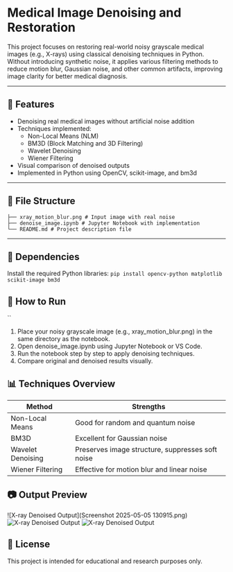 # Medical Image Denoising and Restoration

This project focuses on restoring real-world noisy grayscale medical images (e.g., X-rays) using classical denoising techniques in Python. Without introducing synthetic noise, it applies various filtering methods to reduce motion blur, Gaussian noise, and other common artifacts, improving image clarity for better medical diagnosis.

---

## 📌 Features

- Denoising real medical images without artificial noise addition
- Techniques implemented:
  - Non-Local Means (NLM)
  - BM3D (Block Matching and 3D Filtering)
  - Wavelet Denoising
  - Wiener Filtering
- Visual comparison of denoised outputs
- Implemented in Python using OpenCV, scikit-image, and bm3d

---

## 📁 File Structure

```📂 medical-image-denoising/
├── xray_motion_blur.png # Input image with real noise
├── denoise_image.ipynb # Jupyter Notebook with implementation
└── README.md # Project description file
```


---

## 🧪 Dependencies

Install the required Python libraries:
`pip install opencv-python matplotlib scikit-image bm3d`


## 🚀 How to Run
``
1. Place your noisy grayscale image (e.g., xray_motion_blur.png) in the same directory as the notebook.
2. Open denoise_image.ipynb using Jupyter Notebook or VS Code.
3. Run the notebook step by step to apply denoising techniques.
4. Compare original and denoised results visually.

## 📊 Techniques Overview

| Method            | Strengths                                        |
| ----------------- | ------------------------------------------------ |
| Non-Local Means   | Good for random and quantum noise                |
| BM3D              | Excellent for Gaussian noise                     |
| Wavelet Denoising | Preserves image structure, suppresses soft noise |
| Wiener Filtering  | Effective for motion blur and linear noise       |

## 📷 Output Preview

![X-ray Denoised Output](Screenshot 2025-05-05 130915.png)
![X-ray Denoised Output](images/output.png)
![X-ray Denoised Output](images/output.png)

## 📜 License

This project is intended for educational and research purposes only.



